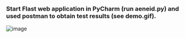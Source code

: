 ### Start Flast web application in PyCharm (run aeneid.py) and used postman to obtain test results (see demo.gif).
![image](https://github.com/scchou/DATABASE/blob/master/homework2/demo.gif)
